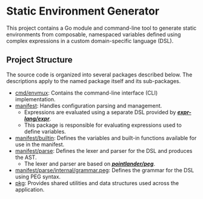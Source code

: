 # Static Environment Generator

This project contains a Go module and command-line tool to generate static environments
from composable, namespaced variables defined using complex expressions
in a custom domain-specific language (DSL).

## Project Structure

The source code is organized into several packages described below.
The descriptions apply to the named package itself and its sub-packages.

- [cmd/envmux](/cmd/envmux): Contains the command-line interface (CLI) implementation.
- [manifest](/manifest): Handles configuration parsing and management.
  - Expressions are evaluated using a separate DSL provided by [**_expr-lang/expr_**](https://github.com/expr-lang/expr).
  - This package is responsible for evaluating expressions used to define variables.
- [manifest/builtin](/manifest/builtin): Defines the variables and built-in functions available for use in the manifest.
- [manifest/parse](/manifest/parse): Defines the lexer and parser for the DSL and produces the AST.
  - The lexer and parser are based on [**_pointlander/peg_**](https://github.com/pointlander/peg).
- [manifest/parse/internal/grammar.peg](/manifest/parse/internal/grammar.peg): Defines the grammar for the DSL using PEG syntax.
- [pkg](/pkg): Provides shared utilities and data structures used across the application.
